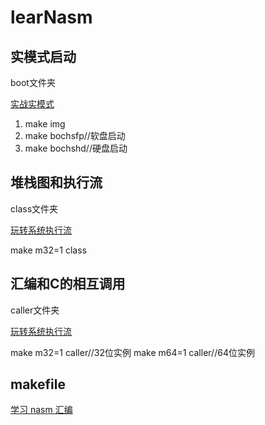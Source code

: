# learNasm

## 实模式启动

boot文件夹

[实战实模式](https://blog.ours1984.top/posts/sets/)

1. make img
2. make bochsfp//软盘启动
3. make bochshd//硬盘启动

## 堆栈图和执行流

class文件夹

[玩转系统执行流](https://blog.ours1984.top/posts/enterl/)

make m32=1 class

## 汇编和C的相互调用

caller文件夹

[玩转系统执行流](https://blog.ours1984.top/posts/enterl/)

make m32=1 caller//32位实例
make m64=1 caller//64位实例

## makefile

[学习 nasm 汇编](https://blog.ours1984.top/posts/huibian/)

